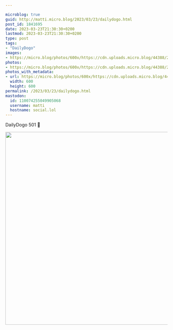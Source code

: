 ```yaml
---

microblog: true
guid: http://matti.micro.blog/2023/03/23/dailydogo.html
post_id: 1841695
date: 2023-03-23T21:30:30+0200
lastmod: 2023-03-23T21:30:30+0200
type: post
tags:
- "DailyDogo"
images:
- https://micro.blog/photos/600x/https://cdn.uploads.micro.blog/44388/2023/abba56d282.jpg
photos:
- https://micro.blog/photos/600x/https://cdn.uploads.micro.blog/44388/2023/abba56d282.jpg
photos_with_metadata:
- url: https://micro.blog/photos/600x/https://cdn.uploads.micro.blog/44388/2023/abba56d282.jpg
  width: 600
  height: 600
permalink: /2023/03/23/dailydogo.html
mastodon:
  id: 110074255049905068
  username: matti
  hostname: social.lol
---
```

DailyDogo 501 🐶

<img src="/media/uploads/2023/abba56d282.jpg" width="600" height="600" alt="" />

